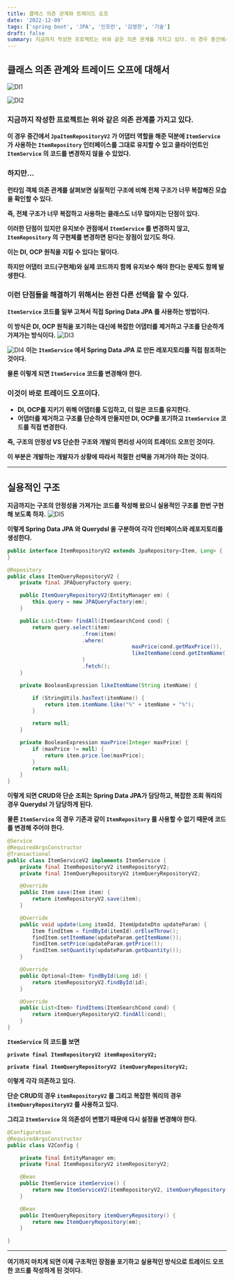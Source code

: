 ```yaml
---
title: 클래스 의존 관계와 트레이드 오프
date: '2022-12-09'
tags: ['spring boot', 'JPA', '인프런', '김영한', '기술']
draft: false
summary: 지금까지 작성한 프로젝트는 위와 같은 의존 관계를 가지고 있다. 이 경우 중간에서 JpaItemRepositoryV2가 어댑터 역할을 해준 덕분에 ItemService가 사용하는 ItemRepository 인터페이스를 그대로 유지할 수 있고 클라이언트인 ItemService의 코드를 변경하지 않을 수 있었다. 하지만...
---
```


## 클래스 의존 관계와 트레이드 오프에 대해서

![DI1](/static/images/DI1.png)

![DI2](/static/images/DI2.png)

### **지금까지 작성한 프로젝트는 위와 같은 의존 관계를 가지고 있다.**

**이 경우 중간에서 `JpaItemRepositoryV2` 가 어댑터 역할을 해준 덕분에 `ItemService` 가 사용하는 `ItemRepository` 인터페이스를 그대로 유지할 수 있고 클라이언트인 `ItemService` 의 코드를 변경하지 않을 수 있었다.**

### **하지만…**

**런타임 객체 의존 관계를 살펴보면 실질적인 구조에 비해 전체 구조가 너무 복잡해진 모습을 확인할 수 있다.**

**즉, 전체 구조가 너무 복잡하고 사용하는 클래스도 너무 많아지는 단점이 있다.**

**이러한 단점이 있지만 유지보수 관점에서 `ItemService` 를 변경하지 않고, `ItemRepository` 의 구현체를 변경하면 된다는 장점이 있기도 하다.**

**이는 DI, OCP 원칙을 지킬 수 있다는 말이다.**

**하지만 어댑터 코드(구현체)와 실제 코드까지 함께 유지보수 해야 한다는 문제도 함께 발생한다.**

### **이런 단점들을 해결하기 위해서는 완전 다른 선택을 할 수 있다.**

**`ItemService` 코드를 일부 고쳐서 직접 Spring Data JPA 를 사용하는 방법이다.**

**이 방식은 DI, OCP 원칙을 포기하는 대신에 복잡한 어댑터를 제거하고 구조를 단순하게 가져가는 방식이다.**
![DI3](/static/images/DI3.png)

![DI4](/static/images/DI4.png)
**이는 `ItemService` 에서 Spring Data JPA 로 만든 레포지토리를 직접 참조하는 것이다.**

**물론 이렇게 되면 `ItemService` 코드를 변경해야 한다.**

### **이것이 바로 트레이드 오프이다.**

- **DI, OCP를 지키기 위해 어댑터를 도입하고, 더 많은 코드를 유지한다.**
- **어댑터를 제거하고 구조를 단순하게 만들지만 DI, OCP를 포기하고 `ItemService` 코드를 직접 변경한다.**

**즉, 구조의 안정성 VS 단순한 구조와 개발의 편리성 사이의 트레이드 오프인 것이다.**

**이 부분은 개발하는 개발자가 상황에 따라서 적절한 선택을 가져가야 하는 것이다.**

---

## **실용적인 구조**

**지금까지는 구조의 안정성을 가져가는 코드를 작성해 왔으니 실용적인 구조를 한번 구현해 보도록 하자.**
![DI5](/static/images/DI5.png)

**이렇게 Spring Data JPA 와 Querydsl 을 구분하여 각각 인터페이스와 레포지토리를 생성한다.**

```java
public interface ItemRepositoryV2 extends JpaRepository<Item, Long> {
}
```

```java
@Repository
public class ItemQueryRepositoryV2 {
	private final JPAQueryFactory query;

	public ItemQueryRepositoryV2(EntityManager em) {
		this.query = new JPAQueryFactory(em);
	}

	public List<Item> findAll(ItemSearchCond cond) {
		return query.select(item)
						.from(item)
						.where(
										maxPrice(cond.getMaxPrice()),
										likeItemName(cond.getItemName())
						)
						.fetch();
	}

	private BooleanExpression likeItemName(String itemName) {

		if (StringUtils.hasText(itemName)) {
			return item.itemName.like("%" + itemName + "%");
		}

		return null;
	}

	private BooleanExpression maxPrice(Integer maxPrice) {
		if (maxPrice != null) {
			return item.price.loe(maxPrice);
		}
		return null;
	}
}
```

**이렇게 되면 CRUD와 단순 조회는 Spring Data JPA가 담당하고, 복잡한 조회 쿼리의 경우 Querydsl 가 담당하게 된다.**

**물론 `ItemService` 의 경우 기존과 같이 `ItemRepository` 를 사용할 수 없기 때문에 코드를 변경해 주어야 한다.**

```java
@Service
@RequiredArgsConstructor
@Transactional
public class ItemServiceV2 implements ItemService {
	private final ItemRepositoryV2 itemRepositoryV2;
	private final ItemQueryRepositoryV2 itemQueryRepositoryV2;

	@Override
	public Item save(Item item) {
		return itemRepositoryV2.save(item);
	}

	@Override
	public void update(Long itemId, ItemUpdateDto updateParam) {
		Item findItem = findById(itemId).orElseThrow();
		findItem.setItemName(updateParam.getItemName());
		findItem.setPrice(updateParam.getPrice());
		findItem.setQuantity(updateParam.getQuantity());
	}

	@Override
	public Optional<Item> findById(Long id) {
		return itemRepositoryV2.findById(id);
	}

	@Override
	public List<Item> findItems(ItemSearchCond cond) {
		return itemQueryRepositoryV2.findAll(cond);
	}
}
```

**`ItemService` 의 코드를 보면**

**`private final ItemRepositoryV2 itemRepositoryV2;`**

**`private final ItemQueryRepositoryV2 itemQueryRepositoryV2;`**

**이렇게 각각 의존하고 있다.**

**단순 CRUD의 경우 `itemRepositoryV2` 를 그리고 복잡한 쿼리의 경우 `itemQueryRepositoryV2` 를 사용하고 있다.**

**그리고 `ItemService` 의 의존성이 변했기 때문에 다시 설정을 변경해야 한다.**

```java
@Configuration
@RequiredArgsConstructor
public class V2Config {

    private final EntityManager em;
    private final ItemRepositoryV2 itemRepositoryV2;

    @Bean
    public ItemService itemService() {
        return new ItemServiceV2(itemRepositoryV2, itemQueryRepository());
    }

    @Bean
    public ItemQueryRepository itemQueryRepository() {
        return new ItemQueryRepository(em);
    }

}
```

---

**여기까지 마치게 되면 이제 구조적인 장점을 포기하고 실용적인 방식으로 트레이드 오프한 코드를 작성하게 된 것이다.**

